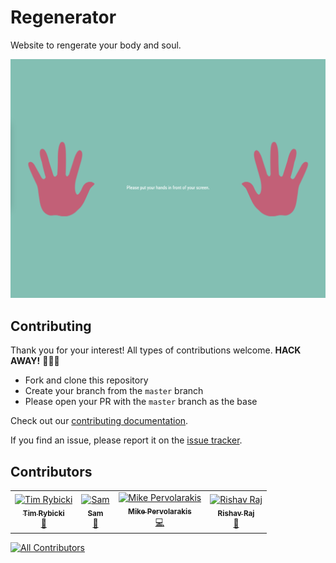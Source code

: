 # Regenerator

Website to rengerate your body and soul.

![demo](./IMG/demo.png)

## Contributing

Thank you for your interest! All types of contributions welcome. **HACK AWAY!** 🔨🔨🔨

- Fork and clone this repository
- Create your branch from the `master` branch
- Please open your PR with the `master` branch as the base

Check out our [contributing documentation](CONTRIBUTING.md).

If you find an issue, please report it on the [issue tracker](https://github.com/eduardconstantin/Regenerator/issues).

## Contributors

<!-- ALL-CONTRIBUTORS-LIST:START - Do not remove or modify this section -->
<!-- prettier-ignore-start -->
<!-- markdownlint-disable -->
<table>
  <tbody>
    <tr>
      <td align="center"><a href="https://timr.dev"><img src="https://avatars.githubusercontent.com/u/39889198?v=4?s=100" width="100px;" alt="Tim Rybicki"/><br /><sub><b>Tim Rybicki</b></sub></a><br /><a href="https://github.com/eduardconstantin/Regenerator/commits?author=trybick" title="Documentation">📖</a></td>
      <td align="center"><a href="https://github.com/samc18"><img src="https://avatars.githubusercontent.com/u/93607710?v=4?s=100" width="100px;" alt="Sam"/><br /><sub><b>Sam</b></sub></a><br /><a href="https://github.com/eduardconstantin/Regenerator/commits?author=samc18" title="Documentation">📖</a></td>
      <td align="center"><a href="https://github.com/Pervolarakis"><img src="https://avatars.githubusercontent.com/u/56447146?v=4?s=100" width="100px;" alt="Mike Pervolarakis"/><br /><sub><b>Mike Pervolarakis</b></sub></a><br /><a href="https://github.com/eduardconstantin/Regenerator/commits?author=Pervolarakis" title="Code">💻</a></td>
      <td align="center"><a href="https://github.com/Kitashi14"><img src="https://avatars.githubusercontent.com/u/76878972?v=4?s=100" width="100px;" alt="Rishav Raj"/><br /><sub><b>Rishav Raj</b></sub></a><br /><a href="https://github.com/eduardconstantin/Regenerator/commits?author=Kitashi14" title="Documentation">📖</a></td>
    </tr>
  </tbody>
</table>

<!-- markdownlint-restore -->
<!-- prettier-ignore-end -->

<!-- ALL-CONTRIBUTORS-LIST:END -->
<!-- prettier-ignore-start -->
<!-- markdownlint-disable -->

<!-- markdownlint-restore -->
<!-- prettier-ignore-end -->

<!-- ALL-CONTRIBUTORS-LIST:END -->

<!-- ALL-CONTRIBUTORS-BADGE:START - Do not remove or modify this section -->
[![All Contributors](https://img.shields.io/badge/all_contributors-4-orange.svg?style=flat-square)](#contributors-)
<!-- ALL-CONTRIBUTORS-BADGE:END -->

